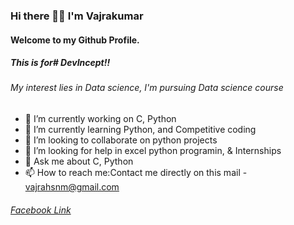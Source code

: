 ### Hi there 👋🏻 I'm **Vajrakumar**
#### Welcome to my Github Profile. 
##### This is for# DevIncept!!
###### My interest lies in Data science, I'm pursuing Data science course
* 🔭 I’m currently working on C, Python
* 🌱 I’m currently learning Python, and Competitive coding
* 👯 I’m looking to collaborate on python projects
* 🤔 I’m looking for help in excel python programin, & Internships 
* 💬 Ask me about C, Python
* 📫 How to reach me:Contact me directly on this mail - vajrahsnm@gmail.com
###### [Facebook Link](https://www.facebook.com/M.Vajrakumar)
